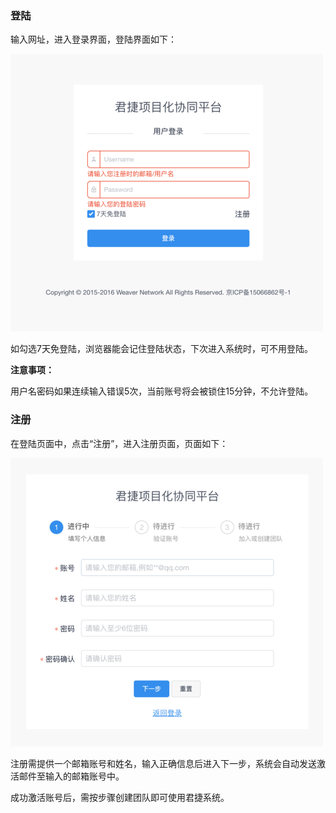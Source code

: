 ### 登陆

输入网址，进入登录界面，登陆界面如下：

![](/assets/o_1cq0kri9q1tdn14qr1o6o13go5qt9.png)

如勾选7天免登陆，浏览器能会记住登陆状态，下次进入系统时，可不用登陆。

**注意事项：**

用户名密码如果连续输入错误5次，当前账号将会被锁住15分钟，不允许登陆。

### 注册

在登陆页面中，点击“注册”，进入注册页面，页面如下：

![](/assets/o_1cq0lfjcqp1bu3pn91pf4164je.png)

注册需提供一个邮箱账号和姓名，输入正确信息后进入下一步，系统会自动发送激活邮件至输入的邮箱账号中。

成功激活账号后，需按步骤创建团队即可使用君捷系统。

